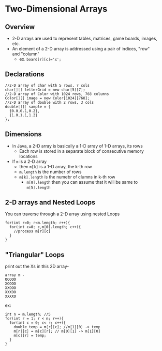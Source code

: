 # Two-Dimensional Arrays

## Overview
- 2-D arrays are used to represent tables, matrices, game boards, images, etc.
- An element of a 2-D array is addressed using a pair of indices, "row" and "column"
  - ex.  `board[r][c]='x';`

## Declarations
```
//2-D array of char with 5 rows, 7 cols
char[][] letterGrid = new char[5][7];
//2-D array of Color with 1024 rows, 768 columns
Color[][] image = new Color[1024][768];
//2-D array of double with 2 rows, 3 cols
double[][] sample = {
  {0.0,0.1,0.2},
  {1.0,1.1,1.2}
};

```

## Dimensions
- In Java, a 2-D array is basically a 1-D array of 1-D arrays, its rows
  - Each row is stored in a separate block of consecutive memory locations
- If `m` is a 2-D array
  - then `m[k]` is a 1-D array, the k-th row
  - `m.length` is the number of rows
  - `m[k].length` is the numebr of clumns in k-th row
    - `m[0].length` then you can assume that it will be same to `m[5].length`

## 2-D arrays and Nested Loops
You can traverse through a 2-D array using nested Loops
```
for(int r=0; r<m.length; r++){
  for(int c=0; c,m[0].length; c++){
    //process m[r][c]
  }
}
```

## "Triangular" Loops
print out the Xs in this 2D array-
```
array m -
OOOOO
XOOOO
XXOOO
XXXOO
XXXXO
```
ex:
```
int n = m.length; //5
for(int r = 1; r < n; r++){
  for(int c = 0; c< r; c++){
    double temp = m[r][c]; //m[1][0] -> temp
    m[r][c] = m[c][r]; // m[0][1] -> m[1][0]
    m[c][r] = temp;
  }
}
```
